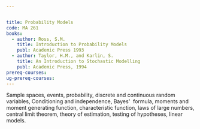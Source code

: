 ```yaml
---


title: Probability Models
code: MA 261
books:
  - author: Ross, S.M.  
    title: Introduction to Probability Models
    publ: Academic Press 1993
  - author: Taylor, H.M., and Karlin, S.
    title: An Introduction to Stochastic Modelling
    publ: Academic Press, 1994
prereq-courses: 
ug-prereq-courses: 
---
```




Sample spaces, events, probability, discrete and continuous random variables,
Conditioning and independence, Bayes'  formula, moments and moment generating
function, characteristic function, laws of large numbers, central limit
theorem, theory of estimation, testing of hypotheses, linear models.
 
